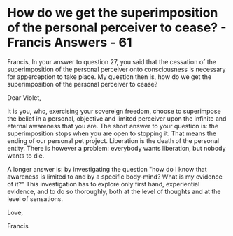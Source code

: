 # How do we get the superimposition of the personal perceiver to cease? - Francis Answers - 61

Francis, In your answer to question 27, you said that the cessation of the superimposition of the personal perceiver onto consciousness is necessary for apperception to take place. My question then is, how do we get the superimposition of the personal perceiver to cease?

Dear Violet,

It is you, who, exercising your sovereign freedom, choose to superimpose the belief in a personal, objective and limited perceiver upon the infinite and eternal awareness that you are. The short answer to your question is: the superimposition stops when you are open to stopping it. That means the ending of our personal pet project. Liberation is the death of the personal entity. There is however a problem: everybody wants liberation, but nobody wants to die.

A longer answer is: by investigating the question &quot;how do I know that awareness is limited to and by a specific body-mind? What is my evidence of it?&quot; This investigation has to explore only first hand, experiential evidence, and to do so thoroughly, both at the level of thoughts and at the level of sensations.

Love,

Francis

